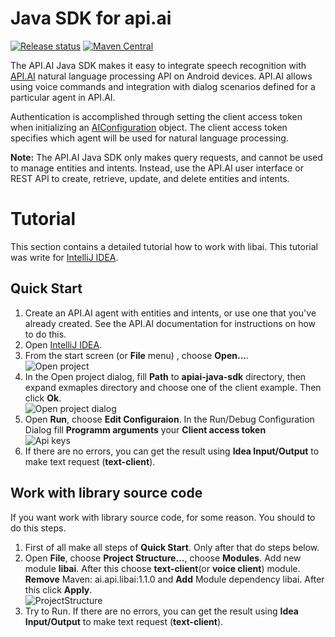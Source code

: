 Java SDK for api.ai
==================

[![Release status](https://travis-ci.org/api-ai/apiai-java-sdk.svg?branch=master)](https://travis-ci.org/api-ai/apiai-java-sdk) [![Maven Central](https://maven-badges.herokuapp.com/maven-central/ai.api/libai/badge.svg)](https://maven-badges.herokuapp.com/maven-central/ai.api/libai)

The API.AI Java SDK makes it easy to integrate speech recognition with [API.AI](http://www.api.ai) natural language processing API on Android devices. API.AI allows using voice commands and integration with dialog scenarios defined for a particular agent in API.AI.


Authentication is accomplished through setting the client access token when initializing an [AIConfiguration](https://github.com/api-ai/apiai-java-sdk/blob/master/libai/src/main/java/ai/api/AIConfiguration.java) object. The client access token specifies which agent will be used for natural language processing.

**Note:** The API.AI Java SDK only makes query requests, and cannot be used to manage entities and intents. Instead, use the API.AI user interface or REST API to  create, retrieve, update, and delete entities and intents.


# Tutorial
This section contains a detailed tutorial how to work with libai. This tutorial was write for [IntelliJ IDEA](https://developer.android.com/sdk/installing/studio.html).


## Quick Start
1. Create an API.AI agent with entities and intents, or use one that you've already created. See the API.AI documentation for instructions on how to do this. 
2. Open [IntelliJ IDEA](https://developer.android.com/sdk/installing/studio.html).
3. From the start screen (or **File** menu) , choose **Open...**.<br/> ![Open project](docs/images/OpenProject.png)
4. In the Open project dialog, fill **Path** to **apiai-java-sdk** directory, then expand exmaples directory and choose one of the client example. Then click **Ok**.<br/> ![Open project dialog](docs/images/OpenProjectDialog.png)
5. Open **Run**, choose **Edit Configuraion**. In the Run/Debug Configuration Dialog fill **Programm arguments** your **Client access token**<br/> ![Api keys](docs/images/apiKeys.png)
6. If there are no errors, you can get the result using **Idea Input/Output** to make text request (**text-client**).

## Work with library source code 
If you want work with library source code, for some reason. You should to do this steps.

1. First of all make all steps of **Quick Start**. Only after that do steps below.
2.  Open **File**, choose **Project Structure...**, choose **Modules**. Add new module **libai**. After this choose **text-client**(or **voice client**) module. **Remove** Maven: ai.api.libai:1.1.0 and **Add** Module dependency libai. After this click **Apply**.<br/> ![ProjectStructure](docs/images/ProjectStructure.png)
3. Try to Run. If there are no errors, you can get the result using **Idea Input/Output** to make text request (**text-client**).




